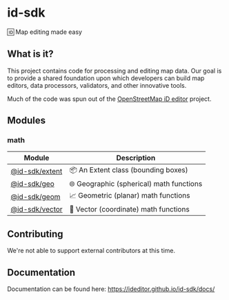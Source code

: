 # id-sdk

🆔 Map editing made easy


## What is it?

This project contains code for processing and editing map data.  Our goal is to provide a shared foundation upon which developers can build map editors, data processors, validators, and other innovative tools.

Much of the code was spun out of the [OpenStreetMap iD editor](https://github.com/openstreetmap/iD) project.


## Modules

### math

Module            | Description
----------------- | -------------
[@id-sdk/extent]  | 📦 An Extent class (bounding boxes)
[@id-sdk/geo]     | 🌐 Geographic (spherical) math functions
[@id-sdk/geom]    | 📈 Geometric (planar) math functions
[@id-sdk/vector]  | 📐 Vector (coordinate) math functions

[@id-sdk/extent]: https://ideditor.github.io/id-sdk/docs/module-@id-sdk_extent.html
[@id-sdk/geo]: https://ideditor.github.io/id-sdk/docs/module-@id-sdk_geo.html
[@id-sdk/geom]: https://ideditor.github.io/id-sdk/docs/module-@id-sdk_geom.html
[@id-sdk/vector]: https://ideditor.github.io/id-sdk/docs/module-@id-sdk_vector.html


## Contributing

We're not able to support external contributors at this time.


## Documentation

Documentation can be found here:
https://ideditor.github.io/id-sdk/docs/
